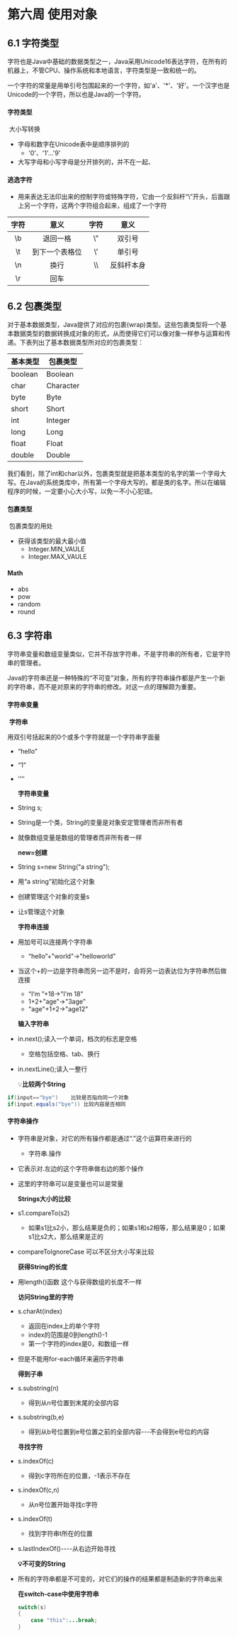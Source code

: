 # 第六周 使用对象

## 6.1	字符类型

字符也是Java中基础的数据类型之一，Java采用Unicode16表达字符，在所有的机器上，不管CPU、操作系统和本地语言，字符类型是一致和统一的。

一个字符的常量是用单引号包围起来的一个字符，如'a'、'*'、'好'。一个汉字也是Unicode的一个字符，所以也是Java的一个字符。

#### 字符类型

​	大小写转换

- 字母和数字在Unicode表中是顺序排列的
  - '0'、'1'...'9'
- 大写字母和小写字母是分开排列的，并不在一起、

#### 逃逸字符

- 用来表达无法印出来的控制字符或特殊字符，它由一个反斜杆“\”开头，后面跟上另一个字符，这两个字符组合起来，组成了一个字符

| 字符 |      意义      | 字符 |    意义    |
| :--: | :------------: | :--: | :--------: |
|  \b  |    退回一格    | \\"  |   双引号   |
|  \t  | 到下一个表格位 | \\'  |   单引号   |
|  \n  |      换行      | \\\  | 反斜杆本身 |
|  \r  |      回车      |      |            |



## 6.2	包裹类型

对于基本数据类型，Java提供了对应的包裹(wrap)类型。这些包裹类型将一个基本数据类型的数据转换成对象的形式，从而使得它们可以像对象一样参与运算和传递。下表列出了基本数据类型所对应的包裹类型：

| 基本类型 | 包裹类型  |
| -------- | --------- |
| boolean  | Boolean   |
| char     | Character |
| byte     | Byte      |
| short    | Short     |
| int      | Integer   |
| long     | Long      |
| float    | Float     |
| double   | Double    |

我们看到，除了int和char以外，包裹类型就是把基本类型的名字的第一个字母大写。在Java的系统类库中，所有第一个字母大写的，都是类的名字。所以在编辑程序的时候，一定要小心大小写，以免一不小心犯错。

#### 包裹类型

​	包裹类型的用处

- 获得该类型的最大最小值
  - Integer.MIN_VAULE
  - Integer.MAX_VAULE

#### Math

- abs
- pow
- random
- round



## 6.3	字符串

字符串变量和数组变量类似，它并不存放字符串，不是字符串的所有者，它是字符串的管理者。

Java的字符串还是一种特殊的“不可变”对象，所有的字符串操作都是产生一个新的字符串，而不是对原来的字符串的修改。对这一点的理解颇为重要。

#### 字符串变量

​	**字符串**

用双引号括起来的0个或多个字符就是一个字符串字面量

- “hello”

- “1”

- ‘’‘’

  **字符串变量**

- String s;

- String是一个类，String的变量是对象安定管理者而非所有者

- 就像数组变量是数组的管理者而非所有者一样

  **new=创建**

- String s=new String("a string");

- 用“a string”初始化这个对象

- 创建管理这个对象的变量s

- 让s管理这个对象

  **字符串连接**

- 用加号可以连接两个字符串

  - “hello”+"world"->"helloworld"

- 当这个+的一边是字符串而另一边不是时，会将另一边表达位为字符串然后做连接

  - “I‘m ”+18->"I'm 18"
  - 1+2+"age"->"3age"
  - "age"+1+2->"age12"

  **输入字符串**

- in.next();读入一个单词，档次的标志是空格

  - 空格包括空格、tab、换行

- in.nextLine();读入一整行

  💡**比较两个String**

```java
if(input=="bye")	比较是否指向同一个对象
if(input.equals("bye"))	比较内容是否相同
```

####   字符串操作

- 字符串是对象，对它的所有操作都是通过“.”这个运算符来进行的

  - 字符串.操作

- 它表示对.左边的这个字符串做右边的那个操作

- 这里的字符串可以是变量也可以是常量

  **Strings大小的比较**

- s1.compareTo(s2)

  - 如果s1比s2小，那么结果是负的；如果s1和s2相等，那么结果是0；如果s1比s2大，那么结果是正的

- compareToIgnoreCase 可以不区分大小写来比较

  **获得String的长度**

- 用length()函数 这个与获得数组的长度不一样

  **访问String里的字符**

- s.charAt(index)

  - 返回在index上的单个字符
  - index的范围是0到length()-1
  - 第一个字符的index是0，和数组一样

- 但是不能用for-each循环来遍历字符串

  **得到子串**

- s.substring(n)

  - 得到从n号位置到末尾的全部内容

- s.substring(b,e)

  - 得到从b号位置到e号位置之前的全部内容---不会得到e号位的内容

  **寻找字符**

- s.indexOf(c)

  - 得到c字符所在的位置，-1表示不存在

- s.indexOf(c,n)

  - 从n号位置开始寻找c字符

- s.indexOf(t)

  - 找到字符串t所在的位置

- s.lastIndexOf()----从右边开始寻找

  **💡不可变的String**

- 所有的字符串都是不可变的，对它们的操作的结果都是制造新的字符串出来

  **在switch-case中使用字符串**

  ```java
  switch(s)
  {
      case "this":...break;
  }
  ```


